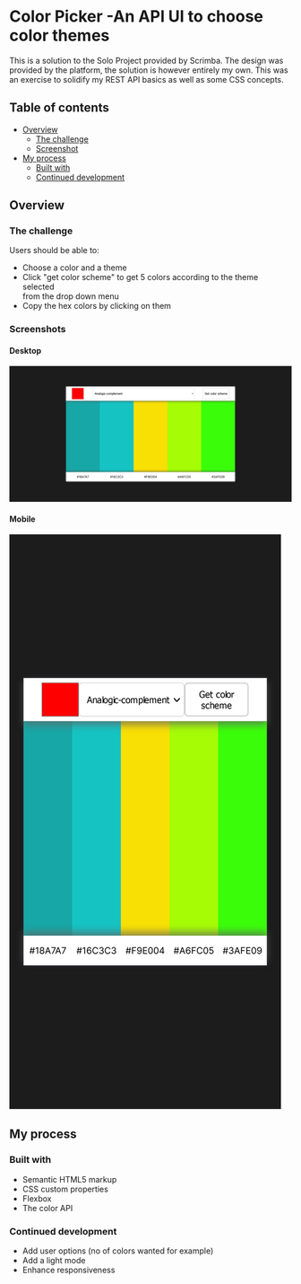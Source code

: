 # Color Picker -An API UI to choose color themes

This is a solution to the Solo Project provided by Scrimba. The design was provided by the platform, the solution is however entirely my own. This was an exercise to solidify my REST API basics as well as some CSS concepts.

## Table of contents

- [Overview](#overview)
  - [The challenge](#the-challenge)
  - [Screenshot](#screenshot)
- [My process](#my-process)
  - [Built with](#built-with)
  - [Continued development](#continued-development)

## Overview

### The challenge

Users should be able to:

- Choose a color and a theme
- Click "get color scheme" to get 5 colors according to the theme selected  
from the drop down menu
- Copy the hex colors by clicking on them

### Screenshots

#### Desktop
![](./desktop.png)

#### Mobile
![](./mobile.png)

## My process

### Built with

- Semantic HTML5 markup
- CSS custom properties
- Flexbox
- The color API

### Continued development
- Add user options (no of colors wanted for example)
- Add a light mode
- Enhance responsiveness

